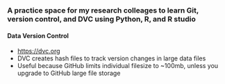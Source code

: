 ### A practice space for my research colleages to learn Git, version control, and DVC using Python, R, and R studio

#### Data Version Control 
- https://dvc.org
- DVC creates hash files to track version changes in large data files
- Useful because GitHub limits individual filesize to ~100mb, unless you upgrade to GitHub large file storage
